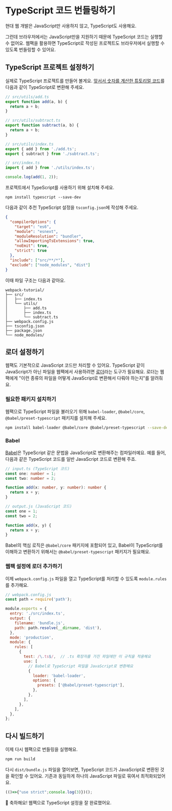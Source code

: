 # TypeScript 코드 번들링하기

현대 웹 개발은 JavaScript만 사용하지 않고, TypeScript도 사용해요.

그런데 브라우저에서는 JavaScript만을 지원하기 때문에 TypeScript 코드는 실행할 수 없어요. 웹팩을 활용하면 TypeScript로 작성된 프로젝트도 브라우저에서 실행할 수 있도록 번들링할 수 있어요.

## TypeScript 프로젝트 설정하기

실제로 TypeScript 프로젝트를 만들어 볼게요. [앞서서 숫자를 계산한 튜토리얼 코드](./basic.md#3-기본-폴더-구조-만들기)를 다음과 같이 TypeScript로 변환해 주세요.

```javascript
// src/utils/add.ts
export function add(a, b) {
  return a + b;
}
```

```javascript
// src/utils/subtract.ts
export function subtract(a, b) {
  return a + b;
}
```

```javascript
// src/utils/index.ts
export { add } from './add.ts';
export { subtract } from './subtract.ts';
```

```javascript
// src/index.ts
import { add } from './utils/index.ts';

console.log(add(1, 2));
```

프로젝트에서 TypeScript를 사용하기 위해 설치해 주세요.

```npm
npm install typescript --save-dev
```

다음과 같이 추천 TypeScript 설정을 `tsconfig.json`에 작성해 주세요.

```json
{
  "compilerOptions": {
    "target": "es6",
    "module": "esnext",
    "moduleResolution": "bundler",
    "allowImportingTsExtensions": true,
    "noEmit": true,
    "strict": true
  },
  "include": ["src/**/*"],             
  "exclude": ["node_modules", "dist"]  
}
```

이때 파일 구조는 다음과 같아요.

```
webpack-tutorial/
├── src/
│   ├── index.ts
│   └── utils/
│       ├── add.ts
│       ├── index.ts
│       └── subtract.ts
├── webpack.config.js
├── tsconfig.json
├── package.json
└── node_modules/
```

## 로더 설정하기

웹팩도 기본적으로 JavaScript 코드만 처리할 수 있어요. TypeScript 같이 JavaScript가 아닌 파일을 웹팩에서 사용하려면 [로더](../reference/loader.md)라는 도구가 필요해요. 로더는 웹팩에게 "이런 종류의 파일을 어떻게 JavaScript로 변환해서 다뤄야 하는지"를 알려줘요.

### 필요한 패키지 설치하기

웹팩으로 TypeScript 파일을 불러오기 위해 `babel-loader`, `@babel/core`, `@babel/preset-typescript` 패키지를 설치해 주세요.

```bash
npm install babel-loader @babel/core @babel/preset-typescript --save-dev
```

### Babel

[Babel](https://babeljs.io)은 TypeScript 같은 문법을 JavaScript로 변환해주는 컴파일러예요. 예를 들어, 다음과 같은 TypeScript 코드를 일반 JavaScript 코드로 변환해 주죠.

```typescript
// input.ts (TypeScript 코드)
const one: number = 1;
const two: number = 2;

function add(x: number, y: number): number {
  return x + y;
}
```

```javascript
// output.js (JavaScript 코드)
const one = 1;
const two = 2;

function add(x, y) {
  return x + y;
}
```

Babel의 핵심 로직은 `@babel/core` 패키지에 포함되어 있고, Babel이 TypeScript를 이해하고 변환하기 위해서는 `@babel/preset-typescript` 패키지가 필요해요. 

### 웹팩 설정에 로더 추가하기

이제 `webpack.config.js` 파일을 열고 TypeScript를 처리할 수 있도록 `module.rules`를 추가해요. 

```js 11-26
// webpack.config.js
const path = require('path');

module.exports = {
  entry: './src/index.ts',
  output: {
    filename: 'bundle.js',
    path: path.resolve(__dirname, 'dist'),
  },
  mode: 'production',
  module: {
    rules: [
      {
        test: /\.ts$/,  // .ts 확장자를 가진 파일에만 이 규칙을 적용해요
        use: [
          // Babel로 TypeScript 파일을 JavaScript로 변환해요
          { 
            loader: 'babel-loader',
            options: {
              presets: ['@babel/preset-typescript'],
            },
          },
        ],
      },
    ],
  },
};
```

## 다시 빌드하기 ​

이제 다시 웹팩으로 번들링을 실행해요.

```bash
npm run build
```

다시 `dist/bundle.js` 파일을 열어보면, TypeScript 코드가 JavaScript로 변환된 것을 확인할 수 있어요. 기존과 동일하게 하나의 JavaScript 파일로 묶여서 최적화되었어요.

```javascript
(()=>{"use strict";console.log(3)})();
```

🎉 축하해요! 웹팩으로 TypeScript 설정을 잘 완료했어요. 